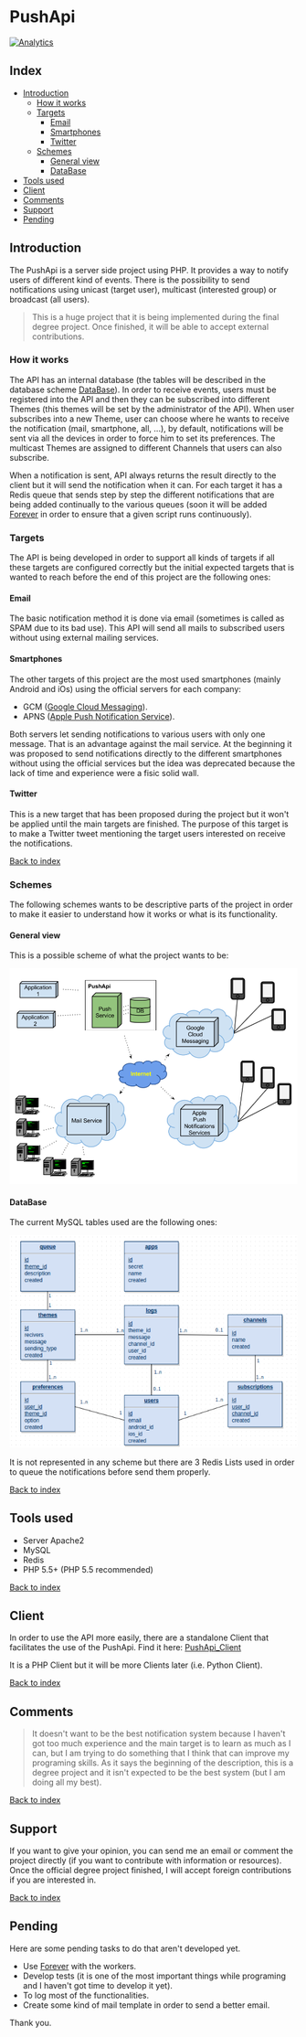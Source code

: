 # PushApi

[![Analytics](https://ga-beacon.appspot.com/UA-57718174-1/pushapi/readme?pixel)](https://github.com/watzenare/pushapi)

## Index

- [Introduction](#introduction)
  - [How it works](#how-it-works)
  - [Targets](#targets)
    - [Email](#email)
    - [Smartphones](#smartphones)
    - [Twitter](#twitter)
  - [Schemes](#schemes)
    - [General view](#general-view)
    - [DataBase](#database)
- [Tools used](#tools-used)
- [Client](#client)
- [Comments](#comments)
- [Support](#support)
- [Pending](#pending)

## Introduction

The PushApi is a server side project using PHP. It provides a way to notify users of different kind of events. There is the possibility to send notifications using unicast (target user), multicast (interested group) or broadcast (all users).

> This is a huge project that it is being implemented during the final degree project. Once finished, it will be able to accept external contributions.


### How it works

The API has an internal database (the tables will be described in the database scheme [DataBase](#database)).
In order to receive events, users must be registered into the API and then they can be subscribed into different Themes (this themes will be set by the administrator of the API). When user subscribes into a new Theme, user can choose where he wants to receive the notification (mail, smartphone, all, ...), by default, notifications will be sent via all the devices in order to force him to set its preferences.
The multicast Themes are assigned to different Channels that users can also subscribe.

When a notification is sent, API always returns the result directly to the client but it will send the notification when it can. For each target it has a Redis queue that sends step by step the different notifications that are being added continually to the various queues (soon it will be added [Forever](http://github.com/nodejitsu/forever) in order to ensure that a given script runs continuously).


### Targets

The API is being developed in order to support all kinds of targets if all these targets are configured correctly but the initial expected targets that is wanted to reach before the end of this project are the following ones:


#### Email

The basic notification method it is done via email (sometimes is called as SPAM due to its bad use). This API will send all mails to subscribed users without using external mailing services.


#### Smartphones

The other targets of this project are the most used smartphones (mainly Android and iOs) using the official servers for each company:
- GCM ([Google Cloud Messaging](https://developer.android.com/google/gcm/index.html)).
- APNS ([Apple Push Notification Service](https://developer.apple.com/library/ios/documentation/NetworkingInternet/Conceptual/RemoteNotificationsPG/Chapters/ApplePushService.html)).

Both servers let sending notifications to various users with only one message. That is an advantage against the mail service.
At the beginning it was proposed to send notifications directly to the different smartphones without using the official services but the idea was deprecated because the lack of time and experience were a fisic solid wall.


#### Twitter

This is a new target that has been proposed during the project but it won't be applied until the main targets are finished. The purpose of this target is to make a Twitter tweet mentioning the target users interested on receive the notifications.

[Back to index](#index)


### Schemes

The following schemes wants to be descriptive parts of the project in order to make it easier to understand how it works or what is its functionality.


#### General view

This is a possible scheme of what the project wants to be:

![pushApi](img/option3.png)


#### DataBase

The current MySQL tables used are the following ones:

![pushApi](img/db_design.png)

It is not represented in any scheme but there are 3 Redis Lists used in order to queue the notifications before send them properly.

[Back to index](#index)


## Tools used

- Server Apache2
- MySQL
- Redis
- PHP 5.5+ (PHP 5.5 recommended)

[Back to index](#index)


## Client

In order to use the API more easily, there are a standalone Client that facilitates the use of the PushApi. Find it here: [PushApi_Client](https://github.com/watzenare/PushApi_Client)

It is a PHP Client but it will be more Clients later (i.e. Python Client).

[Back to index](#index)


## Comments

> It doesn't want to be the best notification system because I haven't got too much experience and the main target is to learn as much as I can, but I am trying to do something that I think that can improve my programing skills. As it says the beginning of the description, this is a degree project and it isn't expected to be the best system (but I am doing all my best).

[Back to index](#index)


## Support

If you want to give your opinion, you can send me an email or comment the project directly (if you want to contribute with information or resources). Once the official degree project finished, I will accept foreign contributions if you are interested in.

[Back to index](#index)


## Pending

Here are some pending tasks to do that aren't developed yet.

- Use [Forever](http://github.com/nodejitsu/forever) with the workers.
- Develop tests (it is one of the most important things while programing and I haven't got time to develop it yet).
- To log most of the functionalities.
- Create some kind of mail template in order to send a better email.

Thank you.
